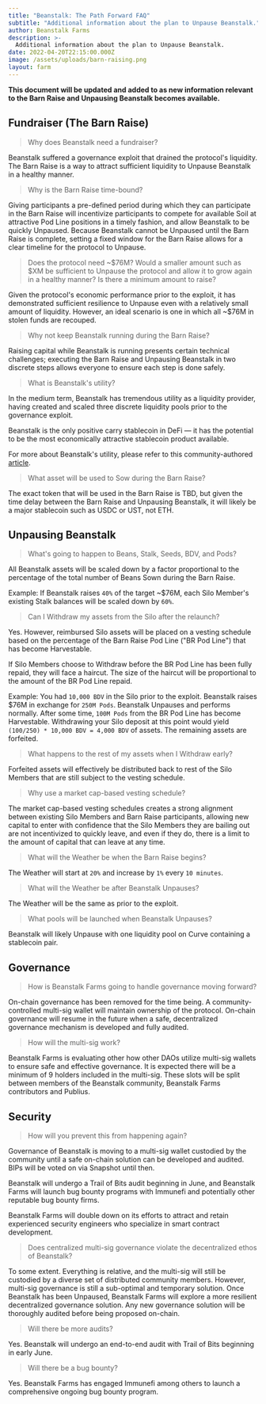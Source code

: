 ```yaml
---
title: "Beanstalk: The Path Forward FAQ"
subtitle: "Additional information about the plan to Unpause Beanstalk."
author: Beanstalk Farms
description: >-
  Additional information about the plan to Unpause Beanstalk.
date: 2022-04-20T22:15:00.000Z
image: /assets/uploads/barn-raising.png
layout: farm
---
```


**This document will be updated and added to as new information relevant to the Barn Raise and Unpausing Beanstalk becomes available.**

**Fundraiser (The Barn Raise)**
-------------------------------

> Why does Beanstalk need a fundraiser?

Beanstalk suffered a governance exploit that drained the protocol's liquidity. The Barn Raise is a way to attract sufficient liquidity to Unpause Beanstalk in a healthy manner.

> Why is the Barn Raise time-bound?

Giving participants a pre-defined period during which they can participate in the Barn Raise will incentivize participants to compete for available Soil at attractive Pod Line positions in a timely fashion, and allow Beanstalk to be quickly Unpaused. Because Beanstalk cannot be Unpaused until the Barn Raise is complete, setting a fixed window for the Barn Raise allows for a clear timeline for the protocol to Unpause.

> Does the protocol need ~$76M? Would a smaller amount such as $XM be sufficient to Unpause the protocol and allow it to grow again in a healthy manner? Is there a minimum amount to raise?

Given the protocol's economic performance prior to the exploit, it has demonstrated sufficient resilience to Unpause even with a relatively small amount of liquidity. However, an ideal scenario is one in which all ~$76M in stolen funds are recouped.

> Why not keep Beanstalk running during the Barn Raise?

Raising capital while Beanstalk is running presents certain technical challenges; executing the Barn Raise and Unpausing Beanstalk in two discrete steps allows everyone to ensure each step is done safely.

> What is Beanstalk's utility?

In the medium term, Beanstalk has tremendous utility as a liquidity provider, having created and scaled three discrete liquidity pools prior to the governance exploit.

Beanstalk is the only positive carry stablecoin in DeFi — it has the potential to be the most economically attractive stablecoin product available.

For more about Beanstalk's utility, please refer to this community-authored [article](https://mirror.xyz/astn.eth/w5336TYVkb-9eIlKxrCPKLoUNvYRgJmd6nB4Br5-Vs8).

> What asset will be used to Sow during the Barn Raise?

The exact token that will be used in the Barn Raise is TBD, but given the time delay between the Barn Raise and Unpausing Beanstalk, it will likely be a major stablecoin such as USDC or UST, not ETH.

Unpausing **Beanstalk**
-----------------------

> What's going to happen to Beans, Stalk, Seeds, BDV, and Pods?

All Beanstalk assets will be scaled down by a factor proportional to the percentage of the total number of Beans Sown during the Barn Raise.

Example: If Beanstalk raises `40%` of the target ~$76M, each Silo Member's existing Stalk balances will be scaled down by `60%`.

> Can I Withdraw my assets from the Silo after the relaunch?

Yes. However, reimbursed Silo assets will be placed on a vesting schedule based on the percentage of the Barn Raise Pod Line ("BR Pod Line") that has become Harvestable.

If Silo Members choose to Withdraw before the BR Pod Line has been fully repaid, they will face a haircut. The size of the haircut will be proportional to the amount of the BR Pod Line repaid.

Example: You had `10,000 BDV` in the Silo prior to the exploit. Beanstalk raises $76M in exchange for `250M Pods`. Beanstalk Unpauses and performs normally. After some time, `100M Pods` from the BR Pod Line has become Harvestable. Withdrawing your Silo deposit at this point would yield `(100/250) * 10,000 BDV = 4,000 BDV` of assets. The remaining assets are forfeited.

> What happens to the rest of my assets when I Withdraw early?

Forfeited assets will effectively be distributed back to rest of the Silo Members that are still subject to the vesting schedule.

> Why use a market cap-based vesting schedule?

The market cap-based vesting schedules creates a strong alignment between existing Silo Members and Barn Raise participants, allowing new capital to enter with confidence that the Silo Members they are bailing out are not incentivized to quickly leave, and even if they do, there is a limit to the amount of capital that can leave at any time.

> What will the Weather be when the Barn Raise begins?

The Weather will start at `20%` and increase by `1%` every `10 minutes`.

> What will the Weather be after Beanstalk Unpauses?

The Weather will be the same as prior to the exploit.

> What pools will be launched when Beanstalk Unpauses?

Beanstalk will likely Unpause with one liquidity pool on Curve containing a stablecoin pair.

**Governance**
--------------

> How is Beanstalk Farms going to handle governance moving forward?

On-chain governance has been removed for the time being. A community-controlled multi-sig wallet will maintain ownership of the protocol. On-chain governance will resume in the future when a safe, decentralized governance mechanism is developed and fully audited.

> How will the multi-sig work?

Beanstalk Farms is evaluating other how other DAOs utilize multi-sig wallets to ensure safe and effective governance. It is expected there will be a minimum of 9 holders included in the multi-sig. These slots will be split between members of the Beanstalk community, Beanstalk Farms contributors and Publius.

**Security**
------------

> How will you prevent this from happening again?

Governance of Beanstalk is moving to a multi-sig wallet custodied by the community until a safe on-chain solution can be developed and audited. BIPs will be voted on via Snapshot until then.

Beanstalk will undergo a Trail of Bits audit beginning in June, and Beanstalk Farms will launch bug bounty programs with Immunefi and potentially other reputable bug bounty firms.

Beanstalk Farms will double down on its efforts to attract and retain experienced security engineers who specialize in smart contract development.

> Does centralized multi-sig governance violate the decentralized ethos of Beanstalk?

To some extent. Everything is relative, and the multi-sig will still be custodied by a diverse set of distributed community members. However, multi-sig governance is still a sub-optimal and temporary solution. Once Beanstalk has been Unpaused, Beanstalk Farms will explore a more resilient decentralized governance solution. Any new governance solution will be thoroughly audited before being proposed on-chain.

> Will there be more audits?

Yes. Beanstalk will undergo an end-to-end audit with Trail of Bits beginning in early June.

> Will there be a bug bounty?

Yes. Beanstalk Farms has engaged Immunefi among others to launch a comprehensive ongoing bug bounty program.